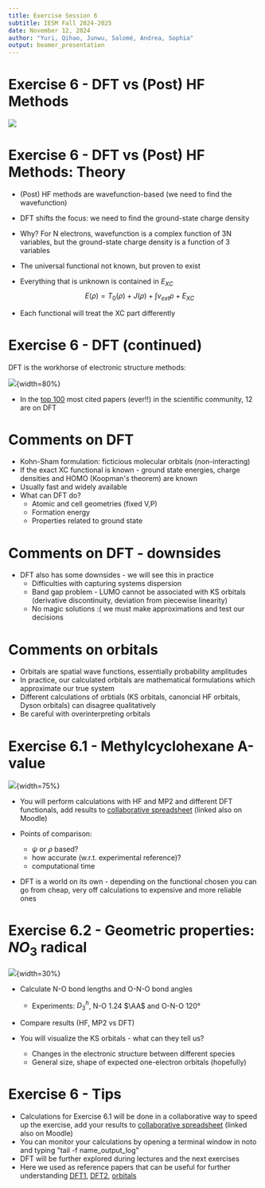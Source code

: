 ```yaml
---
title: Exercise Session 6
subtitle: IESM Fall 2024-2025 
date: November 12, 2024
author: "Yuri, Qihao, Junwu, Salomé, Andrea, Sophia" 
output: beamer_presentation
---
```


<!-- # Last Week's Annoucement

* As mentioned last week, during your work on exercises for this course you have the opportunity to help Zhenyu Cai, a PhD student in the CHILI lab who is developing new teaching tools. It's your decision to participate and there is no influence on your grades in any way. We will remain unaware of your consent status. If you previously said "no" but wish to change your response, let him know so he can re-launch your permissions. Thanks for considering!
* More details about the project: https://drive.google.com/file/d/1GNR9NSpvh3s0nmvWXwMBONjNC3mAAW53/view?usp=sharing
* Consent form (if you agree to participate): https://forms.gle/hc6K8f5yRUA5T9Lz9  -->

# Exercise 6 - DFT vs (Post) HF Methods


![](/data/iesm/img_slides/Ex6/goals.png) 


# Exercise 6 - DFT vs (Post) HF Methods: Theory

* (Post) HF methods are wavefunction-based (we need to find the wavefunction)
* DFT shifts the focus: we need to find the ground-state charge density
* Why? For N electrons, wavefunction is a complex function of 3N variables, but the ground-state charge density is a function of 3 variables

* The universal functional not known, but proven to exist
* Everything that is unknown is contained in $E_{XC}$
$$E(\rho) = T_{0}(\rho) + J(\rho) + \int v_{ext}\rho + E_{XC}$$
* Each functional will treat the XC part differently

# Exercise 6 - DFT (continued)

DFT is the workhorse of electronic structure methods: 

![](/data/iesm/img_slides/Ex6/papermountain.png){width=80%}

* In the [top 100](https://www.nature.com/news/the-top-100-papers-1.16224) most cited papers (ever!!) in the scientific community, 12 are on DFT 



# Comments on DFT

* Kohn-Sham formulation: ficticious molecular orbitals (non-interacting)
* If the exact XC functional is known - ground state energies, charge densities and HOMO (Koopman's theorem) are known
* Usually fast and widely available
* What can DFT do?
	* Atomic and cell geometries (fixed V,P)
	* Formation energy
	* Properties related to ground state

# Comments on DFT - downsides

* DFT also has some downsides - we will see this in practice
	* Difficulties with capturing systems dispersion
	* Band gap problem - LUMO cannot be associated with KS orbitals (derivative discontinuity, deviation from piecewise linearity)
 	* No magic solutions :( we must make approximations and test our decisions


# Comments on orbitals

* Orbitals are spatial wave functions, essentially probability amplitudes
* In practice, our calculated orbitals are mathematical formulations which approximate our true system
* Different calculations of orbtials (KS orbitals, canoncial HF orbitals, Dyson orbitals) can disagree qualitatively 
* Be careful with overinterpreting orbitals


# Exercise 6.1 - Methylcyclohexane A-value

![](/data/iesm/img_slides/Ex6/MeC6H11conformers.png){width=75%}

* You will perform calculations with HF and MP2 and different DFT functionals, add results to [collaborative spreadsheet](https://docs.google.com/spreadsheets/d/16xyftdQZjgV0bFaluMygytFDtQgICnYbcYRPQMqzPB8/edit?usp=sharing) (linked also on Moodle)
* Points of comparison: 
	* $\psi$ or $\rho$ based? 
	* how accurate (w.r.t. experimental reference)?
	* computational time

* DFT is a world on its own - depending on the functional chosen you can go from cheap, very off calculations to expensive and more reliable ones


# Exercise 6.2 - Geometric properties: $NO_{3}$ radical

![](/data/iesm/img_slides/Ex6/no3.png){width=30%}

* Calculate N-O bond lengths and O-N-O bond angles
	* Experiments: $D_{3}^{h}$, N-O 1.24 $\AA$ and O-N-O 120&deg;

* Compare results (HF, MP2 vs DFT)

* You will visualize the KS orbitals - what can they tell us?
	* Changes in the electronic structure between different species 
	* General size, shape of expected one-electron orbitals (hopefully)


# Exercise 6 - Tips
* Calculations for Exercise 6.1 will be done in a collaborative way to speed up the exercise, add your results to [collaborative spreadsheet](https://docs.google.com/spreadsheets/d/16xyftdQZjgV0bFaluMygytFDtQgICnYbcYRPQMqzPB8/edit?usp=sharing) (linked also on Moodle)
* You can monitor your calculations by opening a terminal window in noto and typing "tail -f name_output_log"
* DFT will be further explored during lectures and the next exercises
* Here we used as reference papers that can be useful for further understanding [DFT1](https://www.nature.com/articles/s41563-021-01013-3), [DFT2](https://aip.scitation.org/doi/10.1063/1.4869598#_i15), [orbitals](https://onlinelibrary.wiley.com/doi/full/10.1002/anie.201904609)
